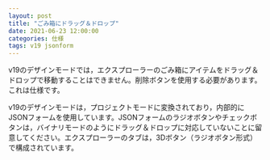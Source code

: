 ```yaml
---
layout: post
title: "ごみ箱にドラッグ＆ドロップ"
date: 2021-06-23 12:00:00
categories: 仕様
tags: v19 jsonform
---
```


v19のデザインモードでは，エクスプローラーのごみ箱にアイテムをドラッグ＆ドロップで移動することはできません。削除ボタンを使用する必要があります。これは仕様です。

v19のデザインモードは，プロジェクトモードに変換されており，内部的にJSONフォームを使用しています。JSONフォームのラジオボタンやチェックボタンは，バイナリモードのようにドラッグ＆ドロップに対応していないことに留意してください。エクスプローラーのタブは，3Dボタン（ラジオボタン形式）で構成されています。
